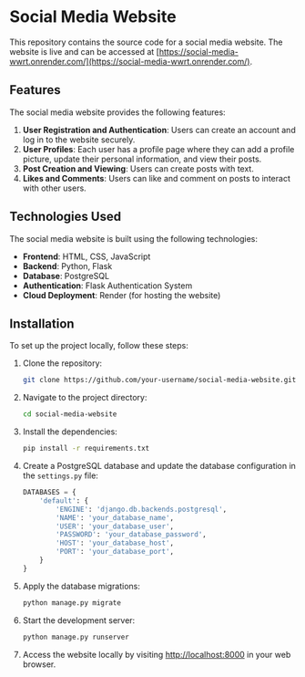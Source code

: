 # Social Media Website

This repository contains the source code for a social media website. The website is live and can be accessed at [https://social-media-wwrt.onrender.com/](https://social-media-wwrt.onrender.com/).

## Features

The social media website provides the following features:

1. **User Registration and Authentication**: Users can create an account and log in to the website securely.
2. **User Profiles**: Each user has a profile page where they can add a profile picture, update their personal information, and view their posts.
3. **Post Creation and Viewing**: Users can create posts with text.
4. **Likes and Comments**: Users can like and comment on posts to interact with other users.

## Technologies Used

The social media website is built using the following technologies:

- **Frontend**: HTML, CSS, JavaScript
- **Backend**: Python, Flask
- **Database**: PostgreSQL
- **Authentication**: Flask Authentication System
- **Cloud Deployment**: Render (for hosting the website)

## Installation

To set up the project locally, follow these steps:

1. Clone the repository:

   ```bash
   git clone https://github.com/your-username/social-media-website.git
   ```

2. Navigate to the project directory:

   ```bash
   cd social-media-website
   ```

3. Install the dependencies:

   ```bash
   pip install -r requirements.txt
   ```

4. Create a PostgreSQL database and update the database configuration in the `settings.py` file:

   ```python
   DATABASES = {
       'default': {
           'ENGINE': 'django.db.backends.postgresql',
           'NAME': 'your_database_name',
           'USER': 'your_database_user',
           'PASSWORD': 'your_database_password',
           'HOST': 'your_database_host',
           'PORT': 'your_database_port',
       }
   }
   ```

5. Apply the database migrations:

   ```bash
   python manage.py migrate
   ```

6. Start the development server:

   ```bash
   python manage.py runserver
   ```

7. Access the website locally by visiting [http://localhost:8000](http://localhost:8000) in your web browser.
